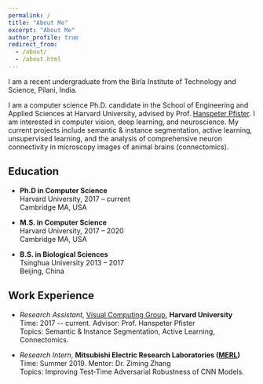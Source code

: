 ```yaml
---
permalink: /
title: "About Me"
excerpt: "About Me"
author_profile: true
redirect_from: 
  - /about/
  - /about.html
---
```


I am a recent undergraduate from the Birla Institute of Technology and Science, Pilani, India. 

I am a computer science Ph.D. candidate in the School of Engineering and Applied Sciences at Harvard University, advised by Prof. [Hanspeter Pfister](https://en.wikipedia.org/wiki/Hanspeter_Pfister). I am interested in computer vision, deep learning, and neuroscience. My current projects include semantic & instance segmentation, active learning, unsupervised learning, and the analysis of comprehensive neuron connectivity in microscopy images of animal brains (connectomics).

## Education
* **Ph.D in Computer Science**  
Harvard University, 2017 – current  
Cambridge MA, USA

* **M.S. in Computer Science**  
Harvard University, 2017 – 2020  
Cambridge MA, USA

* **B.S. in Biological Sciences**  
Tsinghua University 2013 – 2017  
Beijing, China  

## Work Experience

* *Research Assistant*, [Visual Computing Group](https://vcg.seas.harvard.edu), **Harvard University**  
Time: 2017 -- current. Advisor: Prof. Hanspeter Pfister  
Topics: Semantic & Instance Segmentation, Active Learning, Connectomics.

* *Research Intern*, **Mitsubishi Electric Research Laboratories ([MERL](https://www.merl.com))**  
Time: Summer 2019. Mentor: Dr. Ziming Zhang  
Topics: Improving Test-Time Adversarial Robustness of CNN Models.

